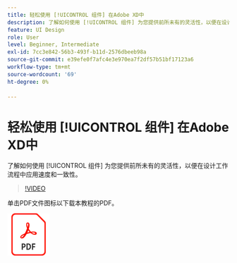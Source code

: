 ```yaml
---
title: 轻松使用 [!UICONTROL 组件] 在Adobe XD中
description: 了解如何使用 [!UICONTROL 组件] 为您提供前所未有的灵活性，以便在设计工作流程中应用速度和一致性
feature: UI Design
role: User
level: Beginner, Intermediate
exl-id: 7cc3e842-56b3-493f-b11d-2576dbeeb98a
source-git-commit: e39efe0f7afc4e3e970ea7f2df57b51bf17123a6
workflow-type: tm+mt
source-wordcount: '69'
ht-degree: 0%

---
```


# 轻松使用 [!UICONTROL 组件] 在Adobe XD中

了解如何使用 [!UICONTROL 组件] 为您提供前所未有的灵活性，以便在设计工作流程中应用速度和一致性。

>[!VIDEO](https://video.tv.adobe.com/v/331003?hidetitle=true)

单击PDF文件图标以下载本教程的PDF。

[![PDF文件图标](../assets/acrobat_PDF_96.png)](../quick-reference/LetsXDSeeHowtoDesignPrototypeandHandofftoTeams.pdf)
